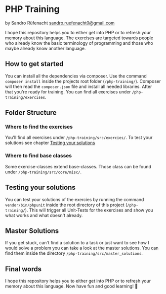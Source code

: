 # PHP Training
by Sandro Rüfenacht
<sandro.ruefenacht0@gmail.com>

I hope this repository helps you to either get into PHP or to refresh your memory about this language.
The exercises are targeted towards people who already know the basic terminology of programming and those who maybe already know another language.

## How to get started
You can install all the dependencies via composer. Use the command `composer install` inside the projects root folder (`/php-training/`).
Composer will then read the `composer.json` file and install all needed libraries.
After that you're ready for training. You can find all exercises under `/php-training/exercises`.

## Folder Structure
### Where to find the exercises
You'll find all exercises under `/php-training/src/exercies/`.
To test your solutions see chapter [Testing your solutions](##Testing-your-solutions)

### Where to find base classes
Some exercise-classes extend base-classes.
Those class can be found under `/php-training/src/core/misc/`.

## Testing your solutions
You can test your solutions of the exercies by running the command `vendor/bin/phpunit` inside the root directory of this project (`/php-training/`).
This will trigger all Unit-Tests for the exercises and show you what works and what doesn't already.

## Master Solutions
If you get stuck, can't find a solution to a task or just want to see how I would solve a problem you can take a look at the master solutions.
You can find them inside the directory `/php-training/src/master_solutions`.

## Final words
I hope this repository helps you to either get into PHP or to refresh your memory about this language.
Now have fun and good learning! 🎉
